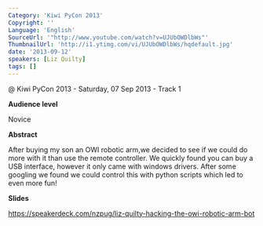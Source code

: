 ```yaml
---
Category: 'Kiwi PyCon 2013'
Copyright: ''
Language: 'English'
SourceUrl: '"http://www.youtube.com/watch?v=UJUbOWDlbWs"'
ThumbnailUrl: 'http://i1.ytimg.com/vi/UJUbOWDlbWs/hqdefault.jpg'
date: '2013-09-12'
speakers: [Liz Quilty]
tags: []
---
```

@ Kiwi PyCon 2013 - Saturday, 07 Sep 2013 - Track 1

**Audience level**

Novice

**Abstract**

After buying my son an OWI robotic arm,we decided to see if we could do more with it than use the remote controller. We quickly found you can buy a USB interface, however it only came with windows drivers. After some googling we found we could control this with python scripts which led to even more fun!

**Slides**

https://speakerdeck.com/nzpug/liz-quilty-hacking-the-owi-robotic-arm-bot